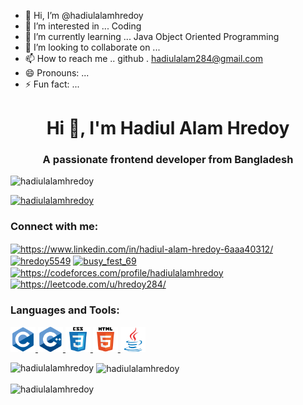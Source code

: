 - 👋 Hi, I’m @hadiulalamhredoy
- 👀 I’m interested in ... Coding
- 🌱 I’m currently learning ... Java Object Oriented Programming 
- 💞️ I’m looking to collaborate on ...
- 📫 How to reach me .. github . hadiulalam284@gmail.com
- 😄 Pronouns: ... 
- ⚡ Fun fact: ...

<!---
hadiulalamhredoy/hadiulalamhredoy is a ✨ special ✨ repository because its `README.md` (this file) appears on your GitHub profile.
You can click the Preview link to take a look at your changes.
--->


<h1 align="center">Hi 👋, I'm Hadiul Alam Hredoy</h1>
<h3 align="center">A passionate frontend developer from Bangladesh</h3>

<p align="left"> <img src="https://komarev.com/ghpvc/?username=hadiulalamhredoy&label=Profile%20views&color=0e75b6&style=flat" alt="hadiulalamhredoy" /> </p>

<p align="left"> <a href="https://github.com/ryo-ma/github-profile-trophy"><img src="https://github-profile-trophy.vercel.app/?username=hadiulalamhredoy" alt="hadiulalamhredoy" /></a> </p>

<h3 align="left">Connect with me:</h3>
<p align="left">
<a href="https://linkedin.com/in/https://www.linkedin.com/in/hadiul-alam-hredoy-6aaa40312/" target="blank"><img align="center" src="https://raw.githubusercontent.com/rahuldkjain/github-profile-readme-generator/master/src/images/icons/Social/linked-in-alt.svg" alt="https://www.linkedin.com/in/hadiul-alam-hredoy-6aaa40312/" height="30" width="40" /></a>
<a href="https://instagram.com/hredoy5549" target="blank"><img align="center" src="https://raw.githubusercontent.com/rahuldkjain/github-profile-readme-generator/master/src/images/icons/Social/instagram.svg" alt="hredoy5549" height="30" width="40" /></a>
<a href="https://www.codechef.com/users/busy_fest_69" target="blank"><img align="center" src="https://cdn.jsdelivr.net/npm/simple-icons@3.1.0/icons/codechef.svg" alt="busy_fest_69" height="30" width="40" /></a>
<a href="https://codeforces.com/profile/https://codeforces.com/profile/hadiulalamhredoy" target="blank"><img align="center" src="https://raw.githubusercontent.com/rahuldkjain/github-profile-readme-generator/master/src/images/icons/Social/codeforces.svg" alt="https://codeforces.com/profile/hadiulalamhredoy" height="30" width="40" /></a>
<a href="https://www.leetcode.com/https://leetcode.com/u/hredoy284/" target="blank"><img align="center" src="https://raw.githubusercontent.com/rahuldkjain/github-profile-readme-generator/master/src/images/icons/Social/leet-code.svg" alt="https://leetcode.com/u/hredoy284/" height="30" width="40" /></a>
</p>

<h3 align="left">Languages and Tools:</h3>
<p align="left"> <a href="https://www.cprogramming.com/" target="_blank" rel="noreferrer"> <img src="https://raw.githubusercontent.com/devicons/devicon/master/icons/c/c-original.svg" alt="c" width="40" height="40"/> </a> <a href="https://www.w3schools.com/cpp/" target="_blank" rel="noreferrer"> <img src="https://raw.githubusercontent.com/devicons/devicon/master/icons/cplusplus/cplusplus-original.svg" alt="cplusplus" width="40" height="40"/> </a> <a href="https://www.w3schools.com/css/" target="_blank" rel="noreferrer"> <img src="https://raw.githubusercontent.com/devicons/devicon/master/icons/css3/css3-original-wordmark.svg" alt="css3" width="40" height="40"/> </a> <a href="https://www.w3.org/html/" target="_blank" rel="noreferrer"> <img src="https://raw.githubusercontent.com/devicons/devicon/master/icons/html5/html5-original-wordmark.svg" alt="html5" width="40" height="40"/> </a> <a href="https://www.java.com" target="_blank" rel="noreferrer"> <img src="https://raw.githubusercontent.com/devicons/devicon/master/icons/java/java-original.svg" alt="java" width="40" height="40"/> </a> </p>

<p><img align="left" src="https://github-readme-stats.vercel.app/api/top-langs?username=hadiulalamhredoy&show_icons=true&locale=en&layout=compact" alt="hadiulalamhredoy" /></p>

<p>&nbsp;<img align="center" src="https://github-readme-stats.vercel.app/api?username=hadiulalamhredoy&show_icons=true&locale=en" alt="hadiulalamhredoy" /></p>

<p><img align="center" src="https://github-readme-streak-stats.herokuapp.com/?user=hadiulalamhredoy&" alt="hadiulalamhredoy" /></p>
